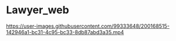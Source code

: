 # Lawyer_web

https://user-images.githubusercontent.com/99333648/200168515-142946a1-bc31-4c95-bc33-8db87abd3a35.mp4

